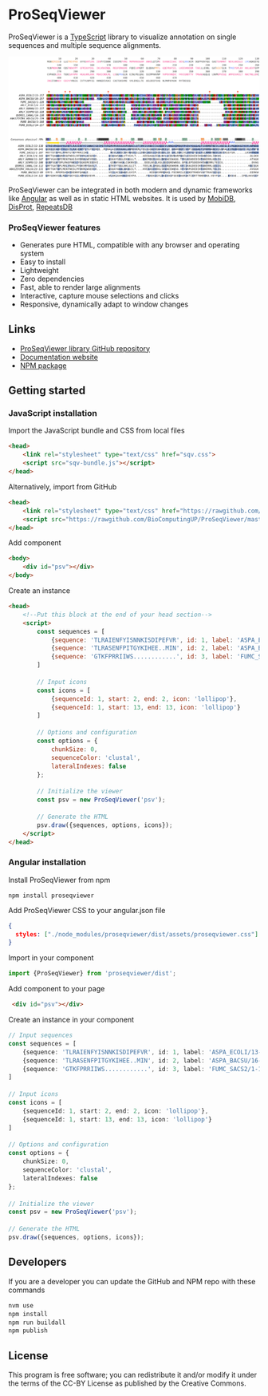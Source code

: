 
# ProSeqViewer

ProSeqViewer is a [TypeScript](https://www.typescriptlang.org/) library to visualize annotation
on single sequences and multiple sequence alignments.

![ProSeqViewer](figure.png?raw=true "ProSeqViewer")


ProSeqViewer can be integrated in both modern and dynamic frameworks like [Angular](https://angular.io/)
as well as in static HTML websites. It is used by [MobiDB](http://mobidb.bio.unipd.it/),
[DisProt](http://www.disprot.org/), [RepeatsDB](http://repeatsdb.bio.unipd.it/)

### ProSeqViewer features

* Generates pure HTML, compatible with any browser and operating system
* Easy to install
* Lightweight
* Zero dependencies
* Fast, able to render large alignments
* Interactive, capture mouse selections and clicks
* Responsive, dynamically adapt to window changes

## Links
* [ProSeqViewer library GitHub repository](https://github.com/BioComputingUP/ProSeqViewer)
* [Documentation website](https://biocomputingup.github.io/ProSeqViewer-documentation/)
* [NPM package](https://www.npmjs.com/package/proseqviewer)

## Getting started

### JavaScript installation

Import the JavaScript bundle and CSS from local files
```html
<head>
    <link rel="stylesheet" type="text/css" href="sqv.css">
    <script src="sqv-bundle.js"></script>
</head>
```

Alternatively, import from GitHub
```html
<head>
    <link rel="stylesheet" type="text/css" href="https://rawgithub.com/BioComputingUP/ProSeqViewer/master/dist/assets/proseqviewer.css">
    <script src="https://rawgithub.com/BioComputingUP/ProSeqViewer/master/dist/sqv-bundle.js"></script>
</head>
```

Add component
```html
<body>
    <div id="psv"></div>
</body>
```

Create an instance
```html
<head>
    <!--Put this block at the end of your head section-->
    <script>
        const sequences = [
            {sequence: 'TLRAIENFYISNNKISDIPEFVR', id: 1, label: 'ASPA_ECOLI/13-156'},
            {sequence: 'TLRASENFPITGYKIHEE..MIN', id: 2, label: 'ASPA_BACSU/16-156'},
            {sequence: 'GTKFPRRIIWS............', id: 3, label: 'FUMC_SACS2/1-124'}
        ]

        // Input icons
        const icons = [
            {sequenceId: 1, start: 2, end: 2, icon: 'lollipop'},
            {sequenceId: 1, start: 13, end: 13, icon: 'lollipop'}
        ]

        // Options and configuration
        const options = {
            chunkSize: 0, 
            sequenceColor: 'clustal', 
            lateralIndexes: false
        };

        // Initialize the viewer
        const psv = new ProSeqViewer('psv');

        // Generate the HTML
        psv.draw({sequences, options, icons});
    </script>
</head>
```

### Angular installation

Install ProSeqViewer from npm
```
npm install proseqviewer
```

Add ProSeqViewer CSS to your angular.json file
```json
{
  styles: ["./node_modules/proseqviewer/dist/assets/proseqviewer.css"]
}
```

Import in your component
```typescript
import {ProSeqViewer} from 'proseqviewer/dist';
```

Add component to your page
```html
 <div id="psv"></div>
```

Create an instance in your component
```typescript
// Input sequences
const sequences = [
    {sequence: 'TLRAIENFYISNNKISDIPEFVR', id: 1, label: 'ASPA_ECOLI/13-156'},
    {sequence: 'TLRASENFPITGYKIHEE..MIN', id: 2, label: 'ASPA_BACSU/16-156'},
    {sequence: 'GTKFPRRIIWS............', id: 3, label: 'FUMC_SACS2/1-124'}
]

// Input icons
const icons = [
    {sequenceId: 1, start: 2, end: 2, icon: 'lollipop'},
    {sequenceId: 1, start: 13, end: 13, icon: 'lollipop'}
]

// Options and configuration
const options = {
    chunkSize: 0, 
    sequenceColor: 'clustal', 
    lateralIndexes: false
};

// Initialize the viewer
const psv = new ProSeqViewer('psv');

// Generate the HTML
psv.draw({sequences, options, icons});

```

## Developers
If you are a developer you can update the GitHub and NPM repo with these commands
```bash
nvm use
npm install
npm run buildall
npm publish
```


## License

This program is free software; you can redistribute it and/or modify it under the terms of the CC-BY
License as published by the Creative Commons.
